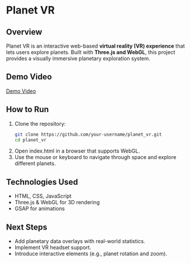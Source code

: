 # Planet VR 

## Overview  
Planet VR is an interactive web-based **virtual reality (VR) experience** that lets users explore planets. Built with **Three.js and WebGL**, this project provides a visually immersive planetary exploration system.  

## Demo Video
[Demo Video](https://github.com/your-username/repo-name/blob/main/demo.mp4)

## How to Run  
1. Clone the repository:  
   ```sh
   git clone https://github.com/your-username/planet_vr.git
   cd planet_vr
2. Open index.html in a browser that supports WebGL.
3. Use the mouse or keyboard to navigate through space and explore different planets.

## Technologies Used
- HTML, CSS, JavaScript
- Three.js & WebGL for 3D rendering
- GSAP for animations

## Next Steps
- Add planetary data overlays with real-world statistics.
- Implement VR headset support.
- Introduce interactive elements (e.g., planet rotation and zoom).
